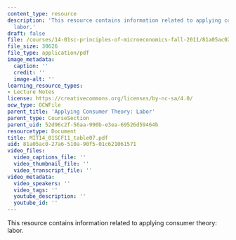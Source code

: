```yaml
---
content_type: resource
description: 'This resource contains information related to applying consumer theory:
  labor.'
draft: false
file: /courses/14-01sc-principles-of-microeconomics-fall-2011/81a05ac027a6510a90f501c621061571_MIT14_01SCF11_table07.pdf
file_size: 30626
file_type: application/pdf
image_metadata:
  caption: ''
  credit: ''
  image-alt: ''
learning_resource_types:
- Lecture Notes
license: https://creativecommons.org/licenses/by-nc-sa/4.0/
ocw_type: OCWFile
parent_title: 'Applying Consumer Theory: Labor'
parent_type: CourseSection
parent_uid: 52d96c2f-56aa-990b-e3ea-69526d59464b
resourcetype: Document
title: MIT14_01SCF11_table07.pdf
uid: 81a05ac0-27a6-510a-90f5-01c621061571
video_files:
  video_captions_file: ''
  video_thumbnail_file: ''
  video_transcript_file: ''
video_metadata:
  video_speakers: ''
  video_tags: ''
  youtube_description: ''
  youtube_id: ''
---
```

This resource contains information related to applying consumer theory: labor.